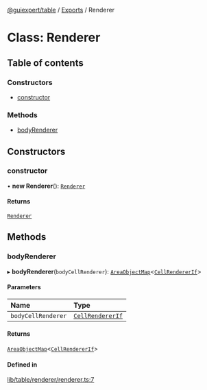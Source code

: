 [@guiexpert/table](../README.md) / [Exports](../modules.md) / Renderer

# Class: Renderer

## Table of contents

### Constructors

- [constructor](Renderer.md#constructor)

### Methods

- [bodyRenderer](Renderer.md#bodyrenderer)

## Constructors

### constructor

• **new Renderer**(): [`Renderer`](Renderer.md)

#### Returns

[`Renderer`](Renderer.md)

## Methods

### bodyRenderer

▸ **bodyRenderer**(`bodyCellRenderer`): [`AreaObjectMap`](AreaObjectMap.md)\<[`CellRendererIf`](../interfaces/CellRendererIf.md)\>

#### Parameters

| Name | Type |
| :------ | :------ |
| `bodyCellRenderer` | [`CellRendererIf`](../interfaces/CellRendererIf.md) |

#### Returns

[`AreaObjectMap`](AreaObjectMap.md)\<[`CellRendererIf`](../interfaces/CellRendererIf.md)\>

#### Defined in

[lib/table/renderer/renderer.ts:7](https://github.com/guiexperttable/ge-table/blob/6aaca3c/libs/table/src/lib/table/renderer/renderer.ts#L7)
